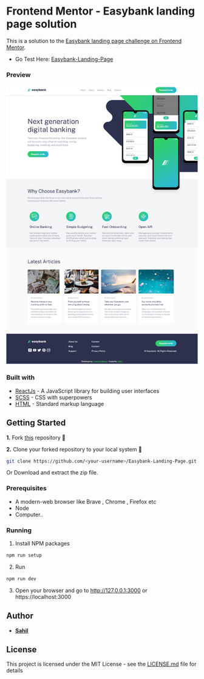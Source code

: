 # Frontend Mentor - Easybank landing page solution

This is a solution to the [Easybank landing page challenge on Frontend Mentor](https://www.frontendmentor.io/challenges/easybank-landing-page-WaUhkoDN).

- Go Test Here: [Easybank-Landing-Page](https://easybank-beige.vercel.app/)


### Preview

![preview](./preview.png)


### Built with
* [ReactJs](https://reactjs.org) - A JavaScript library for building user interfaces
* [SCSS](https://sass-lang.com) - CSS with superpowers
* [HTML](https://www.html.com/) - Standard markup language

## Getting Started

**1.** Fork [this](https://github.com/thesahindia/Easybank-Landing-Page) repository :fork_and_knife:

**2.** Clone your forked repository to your local system :busts_in_silhouette:
```sh
git clone https://github.com/<your-username>/Easybank-Landing-Page.git
```
Or Download and extract the zip file.

### Prerequisites

* A modern-web browser like Brave , Chrome , Firefox etc
* Node
* Computer..

### Running

1. Install NPM packages
```sh
npm run setup
```
2. Run 
```sh
npm run dev
```
3. Open your browser and go to http://127.0.0.1:3000 or https://localhost:3000



## Author

* **[Sahil](https://github.com/thesahindia)**

## License

This project is licensed under the MIT License - see the [LICENSE.md](https://github.com/thesahindia/Easybank-Landing-Page/blob/main/LICENSE) file for details
